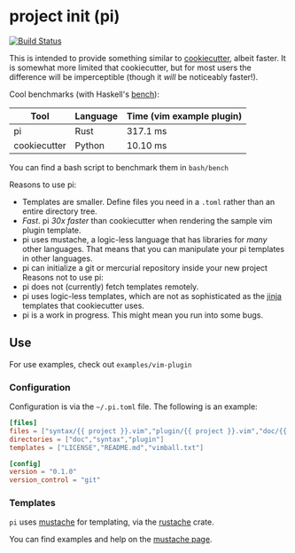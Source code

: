 # project init (pi)

[![Build Status](https://travis-ci.org/vmchale/project-init.svg?branch=master)](https://travis-ci.org/vmchale/project-init)

This is intended to provide something similar to
[cookiecutter](https://github.com/audreyr/cookiecutter), albeit faster. It is
somewhat more limited that cookiecutter, but for most users the difference will
be imperceptible (though it *will* be noticeably faster!).

Cool benchmarks (with Haskell's [bench](https://github.com/Gabriel439/bench)):

| Tool | Language | Time (vim example plugin) |
| ---- | -------- | ------------------------- |
| pi | Rust | 317.1 ms |
| cookiecutter | Python | 10.10 ms |

You can find a bash script to benchmark them in `bash/bench`

Reasons to use pi:
  - Templates are smaller. Define files you need in a `.toml` rather than an
    entire directory tree.
  - *Fast*. pi _30x faster_ than cookiecutter when rendering the sample vim
    plugin template.
  - pi uses mustache, a logic-less language that has libraries for *many* other
    languages. That means that you can manipulate your pi templates in other
    languages.
  - pi can initialize a git or mercurial repository inside your new project
Reasons not to use pi:
  - pi does not (currently) fetch templates remotely.
  - pi uses logic-less templates, which are not as sophisticated as the
    [jinja](http://jinja.pocoo.org/) templates that cookiecutter uses.
  - pi is a work in progress. This might mean you run into some bugs.

## Use

For use examples, check out `examples/vim-plugin`

### Configuration

Configuration is via the `~/.pi.toml` file. The following is an example:

```toml
[files]
files = ["syntax/{{ project }}.vim","plugin/{{ project }}.vim","doc/{{ project }}.txt"]
directories = ["doc","syntax","plugin"]
templates = ["LICENSE","README.md","vimball.txt"]

[config]
version = "0.1.0"
version_control = "git"
```

### Templates

`pi` uses [mustache](https://mustache.github.io/) for templating, via the
[rustache](https://github.com/rustache/rustache) crate.

You can find examples and help on the [mustache page](https://mustache.github.io/).
